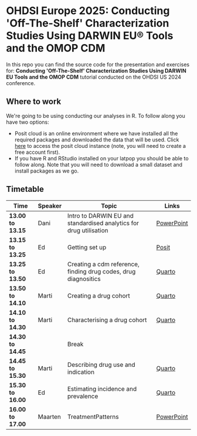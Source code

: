 # OHDSI Europe 2025: Conducting 'Off-The-Shelf' Characterization Studies Using DARWIN EU® Tools and the OMOP CDM

In this repo you can find the source code for the presentation and exercises for: **Conducting 'Off-The-Shelf' Characterization Studies Using DARWIN EU Tools and the OMOP CDM** tutorial conducted on the OHDSI US 2024 conference.

## Where to work

We're going to be using conducting our analyses in R. To follow along you have two options:
- Posit cloud is an online environment where we have installed all the required packages and downloaded the data that will be used. Click [here](https://posit.cloud/spaces/562431/join?access_code=v5L4fNH-hmUjbkYzS-1sTTopISrbYfO2mUn4IOSo) to access the posit cloud instance (note, you will need to create a free account first).
- If you have R and RStudio installed on your latpop you should be able to follow along. Note that you will need to download a small dataset and install packages as we go.

## Timetable

| Time                | Speaker | Topic                                                                 | Links |  
|---------------------|---------|-----------------------------------------------------------------------| --- |  
|__13.00 to 13.15__ | Dani | Intro to DARWIN EU and standardised analytics for drug utilisation | [PowerPoint](https://github.com/oxford-pharmacoepi/darwinTutorial2024/tree/main/Presentations/Introduction/) |     
|__13.15 to 13.25__ | Ed | Getting set up | [Posit](https://posit.cloud/spaces/562431/join?access_code=v5L4fNH-hmUjbkYzS-1sTTopISrbYfO2mUn4IOSo) |  
|__13.25 to 13.50__ | Ed | Creating a cdm reference, finding drug codes, drug diagnositics | [Quarto](https://dpa-pde-oxford.quarto.pub/cdm-ohdsi-2024/) |  
|__13.50 to 14.10__ | Marti | Creating a drug cohort | [Quarto](https://dpa-pde-oxford.quarto.pub/ohdsi-us-2024-drugutilisationcohorts/) |  
|__14.10 to 14.30__ | Marti | Characterising a drug cohort | [Quarto](https://dpa-pde-oxford.quarto.pub/ohdsi-us-2024-cohortcharacteristics/) |  
|__14.30 to 14.45__ |  | Break  | |  
|__14.45 to 15.30__ | Marti | Describing drug use and indication  | [Quarto](https://dpa-pde-oxford.quarto.pub/ohdsi-us-2024-drugutilisationdoseindication/#/drugutilisation)|  
|__15.30 to 16.00__ | Ed | Estimating incidence and prevalence  | [Quarto](https://dpa-pde-oxford.quarto.pub/incidenceprevalence/)|  
|__16.00 to 17.00__ | Maarten | TreatmentPatterns  | [PowerPoint](https://github.com/oxford-pharmacoepi/darwinTutorial2024/tree/main/Presentations/TreatmentPatterns/)|

